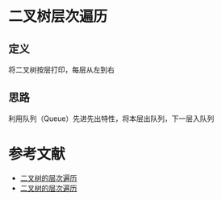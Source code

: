 # 二叉树层次遍历

## 定义
将二叉树按层打印，每层从左到右

## 思路
利用队列（Queue）先进先出特性，将本层出队列，下一层入队列

# 参考文献

- [二叉树的层次遍历](https://blog.csdn.net/hansionz/article/details/81947834)
- [二叉树的层次遍历](https://www.jianshu.com/p/15402de15ddf)